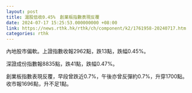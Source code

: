```yaml
---
layout: post
title: 滬股低收0.45%　創業板指數表現反覆
date: 2024-07-17 15:25:53.000000000 +08:00
link: https://news.rthk.hk/rthk/ch/component/k2/1761958-20240717.htm
categories: rthk
---
```


內地股市偏軟。上證指數收報2962點，跌13點，跌幅0.45%。

深證成份指數報8835點，跌41點，跌幅0.47%。

創業板指數表現反覆，早段曾跌近0.7%，午後亦曾反彈約0.7%，升穿1700點。收市報1696點，升不足1點。
